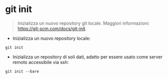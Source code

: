 # git init

> Inizializza un nuovo repository git locale.
> Maggiori informazioni: <https://git-scm.com/docs/git-init>.

- Inizializza un nuovo repository locale:

`git init`

- Inizializza un repository di soli dati, adatto per essere usato come server remoto accessibile via ssh:

`git init --bare`
